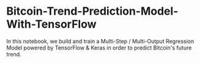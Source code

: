 # Bitcoin-Trend-Prediction-Model-With-TensorFlow
In this notebook, we build and train a Multi-Step / Multi-Output Regression Model powered by TensorFlow &amp; Keras in order to predict Bitcoin's future trend. 
